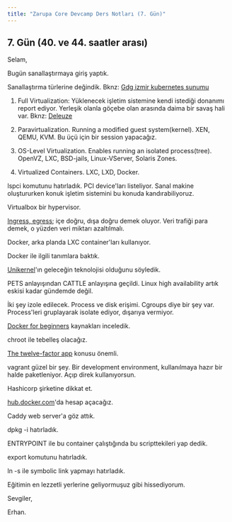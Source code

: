 ```yaml
---
title: "Zarupa Core Devcamp Ders Notları (7. Gün)"
---
```


## 7. Gün (40. ve 44. saatler arası)

Selam,

Bugün sanallaştırmaya giriş yaptık.

Sanallaştırma türlerine değindik. Bknz: [Gdg izmir kubernetes sunumu](https://www.slideshare.net/kunthar/gdg-izmir-kubernetes)

1. Full Virtualization: Yüklenecek işletim sistemine kendi istediği donanımı report ediyor. Yerleşik olanla göçebe olan arasında daima bir savaş hali var. Bknz: [Deleuze](https://dergipark.org.tr/download/article-file/213940)

2. Paravirtualization. Running a modified guest system(kernel). XEN, QEMU, KVM. Bu üçü için bir session yapacağız.

3. OS-Level Virtualization. Enables running an isolated process(tree). OpenVZ, LXC, BSD-jails, Linux-VServer, Solaris Zones.

4. Virtualized Containers. LXC, LXD, Docker.

lspci komutunu hatırladık. PCI device'ları listeliyor. Sanal makine oluştururken konuk işletim sistemini bu konuda kandırabiliyoruz.

Virtualbox bir hypervisor.

[Ingress, egress](https://www.techopedia.com/definition/2415/ingress-traffic); içe doğru, dışa doğru demek oluyor. Veri trafiği para demek, o yüzden veri miktarı azaltılmalı.

Docker, arka planda LXC container'ları kullanıyor.

Docker ile ilgili tanımlara baktık.

[Unikernel](https://en.wikipedia.org/wiki/Unikernel)'ın geleceğin teknolojisi olduğunu söyledik.

PETS anlayışından CATTLE anlayışına geçildi. Linux high availability artık eskisi kadar gündemde değil.

İki şey izole edilecek. Process ve disk erişimi. Cgroups diye bir şey var. Process'leri gruplayarak isolate ediyor, dışarıya vermiyor.

[Docker for beginners](https://docker-curriculum.com/) kaynakları inceledik.

chroot ile tebelleş olacağız.

[The twelve-factor app](https://12factor.net/) konusu önemli.

vagrant güzel bir şey. Bir development environment, kullanılmaya hazır bir halde paketleniyor. Açıp direk kullanıyorsun.

Hashicorp şirketine dikkat et.

[hub.docker.com](https://hub.docker.com)'da hesap açacağız.

Caddy web server'a göz attık.

dpkg -i hatırladık.

ENTRYPOINT ile bu container çalıştığında bu scripttekileri yap dedik.

export komutunu hatırladık.

ln -s ile symbolic link yapmayı hatırladık.

Eğitimin en lezzetli yerlerine geliyormuşuz gibi hissediyorum.

Sevgiler,

Erhan.